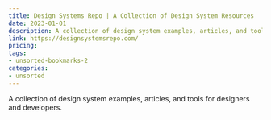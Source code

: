 ```yaml
---
title: Design Systems Repo | A Collection of Design System Resources
date: 2023-01-01
description: A collection of design system examples, articles, and tools for designers and developers.
link: https://designsystemsrepo.com/
pricing: 
tags: 
- unsorted-bookmarks-2 
categories: 
- unsorted 
---
```


A collection of design system examples, articles, and tools for designers and developers.